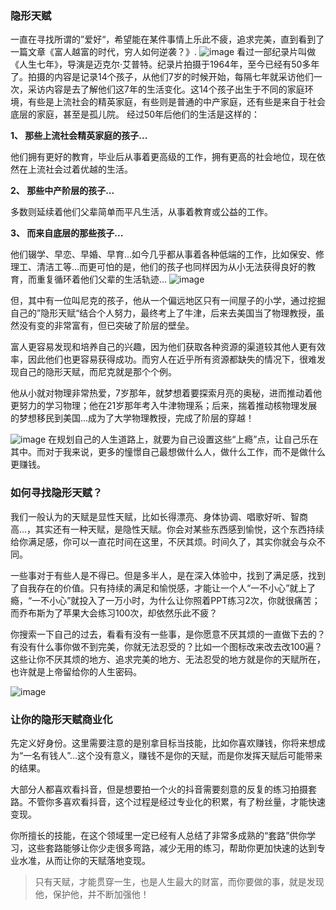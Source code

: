 ### 隐形天赋
一直在寻找所谓的”爱好“，希望能在某件事情上乐此不疲，追求完美，直到看到了一篇文章《富人越富的时代，穷人如何逆袭？》.
 ![image](https://zhaishuangshuang.github.io/images/blog/time.jpeg)
看过一部纪录片叫做《人生七年》，导演是迈克尔·艾普特。纪录片拍摄于1964年，至今已经有50多年了。拍摄的内容是记录14个孩子，从他们7岁的时候开始，每隔七年就采访他们一次，采访内容是去了解他们这7年的生活变化。这14个孩子出生于不同的家庭环境，有些是上流社会的精英家庭，有些则是普通的中产家庭，还有些是来自于社会底层的家庭，甚至是孤儿院。
经过50年后他们的生活是这样的：

**1、 那些上流社会精英家庭的孩子...**

他们拥有更好的教育，毕业后从事着更高级的工作，拥有更高的社会地位，现在依然在上流社会过着优越的生活。

**2、 那些中产阶层的孩子...**

多数则延续着他们父辈简单而平凡生活，从事着教育或公益的工作。

**3、 而来自底层的那些孩子...**

他们辍学、早恋、早婚、早育...如今几乎都从事着各种低端的工作，比如保安、修理工、清洁工等…而更可怕的是，他们的孩子也同样因为从小无法获得良好的教育，而重复循环着他们父辈的生活轨迹...
![image](https://zhaishuangshuang.github.io/images/blog/7up.jpg)

但，其中有一位叫尼克的孩子，他从一个偏远地区只有一间屋子的小学，通过挖掘自己的”隐形天赋“结合个人努力，最终考上了牛津，后来去美国当了物理教授，虽然没有变的非常富有，但已突破了阶层的壁垒。

   富人更容易发现和培养自己的兴趣，因为他们获取各种资源的渠道较其他人更有效率，因此他们也更容易获得成功。而穷人在近乎所有资源都缺失的情况下，很难发现自己的隐形天赋，而尼克就是那个个例。

   他从小就对物理非常热爱，7岁那年，就梦想着要探索月亮的奥秘，进而推动着他更努力的学习物理；他在21岁那年考入牛津物理系；后来，揣着推动核物理发展的梦想移民到美国...成为了大学物理教授，完成了阶层的穿越！

![image](https://zhaishuangshuang.github.io/images/blog/earth.jpeg)
在规划自己的人生道路上，就要为自己设置这些“上瘾”点，让自己乐在其中。而对于我来说，更多的憧憬自己最想做什么人，做什么工作，而不是做什么更赚钱。

 ### 如何寻找隐形天赋？

  我们一般认为的天赋是显性天赋，比如长得漂亮、身体协调、唱歌好听、智商高...，其实还有一种天赋，是隐性天赋。你会对某些东西感到愉悦，这个东西持续给你满足感，你可以一直花时间在这里，不厌其烦。时间久了，其实你就会与众不同。


  一些事对于有些人是不得已。但是多半人，是在深入体验中，找到了满足感，找到了自我存在的价值。只有持续的满足和愉悦感，才能让一个人“一不小心”就上了瘾，“一不小心”就投入了一万小时，为什么让你照着PPT练习2次，你就很痛苦；而乔布斯为了苹果大会练习100次，却依然乐此不疲？


  你搜索一下自己的过去，看看有没有一些事，是你愿意不厌其烦的一直做下去的？有没有什么事你做不到完美，你就无法忍受的？比如一个图标改来改去改100遍？这些让你不厌其烦的地方、追求完美的地方、无法忍受的地方就是你的天赋所在，也许就是上帝留给你的人生密码。

![image](https://zhaishuangshuang.github.io/images/blog/sea.jpeg)

### 让你的隐形天赋商业化

  先定义好身份。这里需要注意的是别拿目标当技能，比如你喜欢赚钱，你将来想成为“一名有钱人”…这个没有意义，赚钱不是你的天赋，而是你发挥天赋后可能带来的结果。


  大部分人都喜欢看抖音，但是想要拍一个火的抖音需要刻意的反复的练习拍摄套路。不管你多喜欢看抖音，这个过程是经过专业化的积累，有了粉丝量，才能快速变现。


  你所擅长的技能，在这个领域里一定已经有人总结了非常多成熟的“套路”供你学习，这些套路能够让你少走很多弯路，减少无用的练习，帮助你更加快速的达到专业水准，从而让你的天赋落地变现。


>只有天赋，才能贯穿一生，也是人生最大的财富，而你要做的事，就是发现他，保护他，并不断加强他！